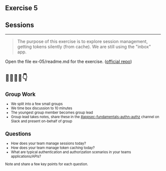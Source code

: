 ## Exercise 5

## Sessions

---

>The purpose of this exercise is to explore session management, getting tokens silently (from cache). We are still using the "inbox" app.

Open the file ex-05/readme.md for the exercise. ([official repo](https://github.com/equinor/appsec-fundamentals-authn-authz/blob/main/ex-05/readme.md))

👷‍♀️👷‍♂️👇
---

<div style="font-size:0.8em">

## Group Work

* We split into a few small groups
* We time box discussion to 10 minutes
* The youngest group member becomes group lead
* Group lead takes notes, share these in the [#appsec-fundamentals-authn-authz](https://equinor.slack.com/archives/C051G3JV7NE) channel on Slack and present on-behalf of group

</p>

## Questions

* How does your team manage sessions today?
* How does your team manage token caching today?
* What are typical authentication and authorization scenarios in your teams applications/APIs?

Note and share a few key points for each question.

</div>
